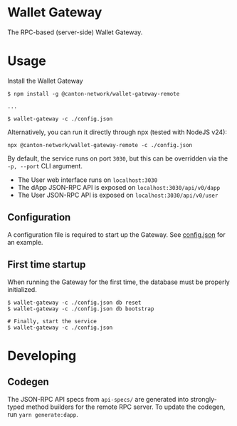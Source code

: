 # Wallet Gateway

The RPC-based (server-side) Wallet Gateway.

# Usage

Install the Wallet Gateway

```shell
$ npm install -g @canton-network/wallet-gateway-remote

...

$ wallet-gateway -c ./config.json
```

Alternatively, you can run it directly through npx (tested with NodeJS v24):

`npx @canton-network/wallet-gateway-remote -c ./config.json`

By default, the service runs on port `3030`, but this can be overridden via the `-p, --port` CLI argument.

- The User web interface runs on `localhost:3030`
- The dApp JSON-RPC API is exposed on `localhost:3030/api/v0/dapp`
- The User JSON-RPC API is exposed on `localhost:3030/api/v0/user`

## Configuration

A configuration file is required to start up the Gateway. See [config.json](https://github.com/hyperledger-labs/splice-wallet-kernel/blob/main/wallet-gateway/test/config.json) for an example.

## First time startup

When running the Gateway for the first time, the database must be properly initialized.

```shell
$ wallet-gateway -c ./config.json db reset
$ wallet-gateway -c ./config.json db bootstrap

# Finally, start the service
$ wallet-gateway -c ./config.json
```

# Developing

## Codegen

The JSON-RPC API specs from `api-specs/` are generated into strongly-typed method builders for the remote RPC server. To update the codegen, run `yarn generate:dapp`.
